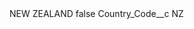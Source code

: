 <?xml version="1.0" encoding="UTF-8"?>
<CustomMetadata xmlns="http://soap.sforce.com/2006/04/metadata" xmlns:xsi="http://www.w3.org/2001/XMLSchema-instance" xmlns:xsd="http://www.w3.org/2001/XMLSchema">
    <label>NEW ZEALAND</label>
    <protected>false</protected>
    <values>
        <field>Country_Code__c</field>
        <value xsi:type="xsd:string">NZ</value>
    </values>
</CustomMetadata>
